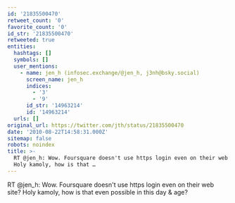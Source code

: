 ```yaml
---
id: '21835500470'
retweet_count: '0'
favorite_count: '0'
id_str: '21835500470'
retweeted: true
entities:
  hashtags: []
  symbols: []
  user_mentions:
    - name: jen_h (infosec.exchange/@jen_h, j3nh@bsky.social)
      screen_name: jen_h
      indices:
        - '3'
        - '9'
      id_str: '14963214'
      id: '14963214'
  urls: []
original_url: https://twitter.com/jth/status/21835500470
date: '2010-08-22T14:58:31.000Z'
sitemap: false
robots: noindex
title: >-
  RT @jen_h: Wow. Foursquare doesn't use https login even on their web site?
  Holy kamoly, how is that …
---
```


RT @jen_h: Wow. Foursquare doesn't use https login even on their web site? Holy kamoly, how is that even possible in this day & age?